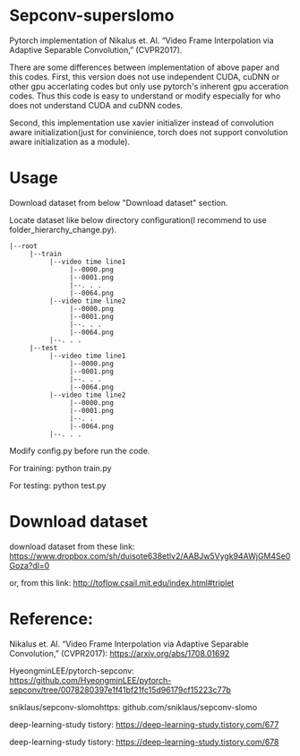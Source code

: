 # Sepconv-superslomo
Pytorch implementation of Nikalus et. Al. “Video Frame Interpolation via Adaptive Separable Convolution,” (CVPR2017).

There are some differences between implementation of above paper and this codes.
First, this version does not use independent CUDA, cuDNN or other gpu accerlating codes but only use pytorch's inherent gpu acceration codes.
Thus this code is easy to understand or modify especially for who does not understand CUDA and cuDNN codes.

Second, this implementation use xavier initializer instead of convolution aware initialization(just for convinience, torch does not support convolution aware initialization as a module).

# Usage
Download dataset from below "Download dataset" section.

Locate dataset like below directory configuration(I recommend to use folder_hierarchy_change.py).
`````````
|--root    
     |--train    
          |--video time line1    
               |--0000.png     
               |--0001.png    
               |--. . .    
               |--0064.png    
          |--video time line2    
               |--0000.png     
               |--0001.png    
               |--. . .     
               |--0064.png     
          |--. . .     
     |--test       
          |--video time line1     
               |--0000.png     
               |--0001.png       
               |--. . .        
               |--0064.png       
          |--video time line2      
               |--0000.png     
               |--0001.png    
               |--. .     
               |--0064.png     
          |--. . .       
`````````      
Modify config.py before run the code.


For training: python train.py


For testing: python test.py

# Download dataset
download dataset from these link:
https://www.dropbox.com/sh/duisote638etlv2/AABJw5Vygk94AWjGM4Se0Goza?dl=0

or, from this link:
http://toflow.csail.mit.edu/index.html#triplet

# Reference: 
Nikalus et. Al. “Video Frame Interpolation via Adaptive Separable Convolution,” (CVPR2017): https://arxiv.org/abs/1708.01692


HyeongminLEE/pytorch-sepconv: https://github.com/HyeongminLEE/pytorch-sepconv/tree/0078280397e1f41bf21fc15d96179cf15223c77b


sniklaus/sepconv-slomohttps: github.com/sniklaus/sepconv-slomo

deep-learning-study tistory: https://deep-learning-study.tistory.com/677

deep-learning-study tistory: https://deep-learning-study.tistory.com/678
